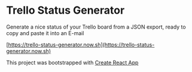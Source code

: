 # Trello Status Generator
Generate a nice status of your Trello board from a JSON export, ready to copy and paste it into an E-mail

[https://trello-status-generator.now.sh](https://trello-status-generator.now.sh)

This project was bootstrapped with [Create React App](https://github.com/facebook/create-react-app)